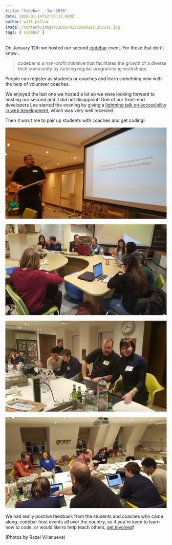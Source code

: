 ```yaml
---
title: "Codebar - Jan 2016"
date: 2016-01-14T12:54:17.000Z
author: will-pillar
image: /content/images/2016/01/20160112_201141.jpg
tags: [ codebar ]
---
```


On January 12th we hosted our second [codebar](http://codebar.io) event. For those that don't know...

> codebar is a non-profit initiative that facilitates the growth of a diverse tech community by running regular programming workshops.

People can register as students or coaches and learn something new with the help of volunteer coaches.

We enjoyed the last one we hosted a lot so we were looking forward to hosting our second and it did not disappoint! One of our front-end developers Lee started the evening by giving a [lightning talk on accessibility in web development](http://www.lendmeyourear.net/presentations/accessibility/accessibility-slides-codebar.html), which was very well received.

Then it was time to pair up students with coaches and get coding!

![Lee's Talk](/content/images/2016/01/20160112_190704.jpg)

![](/content/images/2016/01/20160112_192109.jpg)

![](/content/images/2016/01/20160112_192029.jpg)

![](/content/images/2016/01/20160112_201141.jpg)

We had really positive feedback from the students and coaches who came along. codebar host events all over the country, so if you're keen to learn how to code, or would like to help teach others, [get involved](http://codebar.io/events)!

(Photos by Razel Villanueva)
